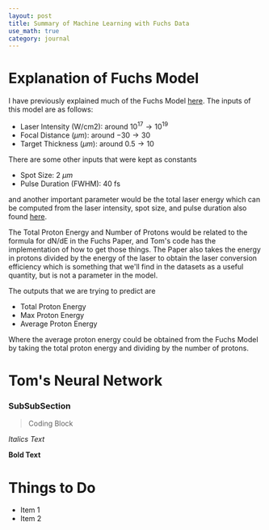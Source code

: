```yaml
---
layout: post
title: Summary of Machine Learning with Fuchs Data
use_math: true
category: journal
---
```



# Explanation of Fuchs Model

I have previously explained much of the Fuchs Model [here](https://ronak-n-desai.github.io/osunotebook/22sum5/). The inputs of this model are as follows: 

- Laser Intensity (W/cm2): around $10^{17} \rightarrow 10^{19}$
- Focal Distance ($\mu m$): around $-30 \rightarrow 30$
- Target Thickness ($\mu m$): around $0.5 \rightarrow 10$

There are some other inputs that were kept as constants

- Spot Size: 2 $\mu m$
- Pulse Duration (FWHM): 40 fs

and another important parameter would be the total laser energy which can be computed from the laser intensity, spot size, and pulse duration also found [here](https://ronak-n-desai.github.io/osunotebook/22sum5/). 

The Total Proton Energy and Number of Protons would be related to the formula for dN/dE in the Fuchs Paper, and Tom's code has the implementation of how to get those things. The Paper also takes the energy in protons divided by the energy of the laser to obtain the laser conversion efficiency which is something that we'll find in the datasets as a useful quantity, but is not a parameter in the model. 

The outputs that we are trying to predict are 

- Total Proton Energy
- Max Proton Energy
- Average Proton Energy 

Where the average proton energy could be obtained from the Fuchs Model by taking the total proton energy and dividing by the number of protons. 

# Tom's Neural Network



### SubSubSection 

> Coding Block

*Italics Text* 

**Bold Text**

# Things to Do
- Item 1
- Item 2
